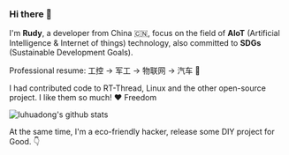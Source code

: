 ### Hi there 👋

<!--
**luhuadong/luhuadong** is a ✨ _special_ ✨ repository because its `README.md` (this file) appears on your GitHub profile.

Here are some ideas to get you started:

- 🔭 I’m currently working on ...
- 🌱 I’m currently learning ...
- 👯 I’m looking to collaborate on ...
- 🤔 I’m looking for help with ...
- 💬 Ask me about ...
- 📫 How to reach me: ...
- 😄 Pronouns: ...
- ⚡ Fun fact: ...
-->

I'm **Rudy**, a developer from China :cn:, focus on the field of **AIoT** (Artificial Intelligence & Internet of things) technology, also committed to **SDGs** (Sustainable Development Goals).

Professional resume: 工控 -> 军工 -> 物联网 -> 汽车 :large_blue_circle:

I had contributed code to RT-Thread, Linux and the other open-source project. I like them so much! :heart: Freedom

![luhuadong's github stats](https://github-readme-stats.vercel.app/api?username=luhuadong)


At the same time, I'm a eco-friendly hacker, release some DIY project for Good. :point_down:

